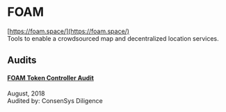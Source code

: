 
# FOAM
  
[https://foam.space/](https://foam.space/)<br>
Tools to enable a crowdsourced map and decentralized location services.


## Audits



#### [FOAM Token Controller Audit](https://github.com/f-o-a-m/public-research/blob/master/foam-controller-audit-report-2018-08-24-master.pdf)

August, 2018<br>
Audited by: ConsenSys Diligence<br>

      

  



